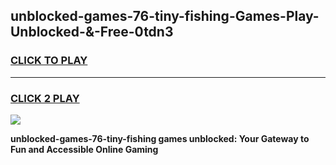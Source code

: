
## unblocked-games-76-tiny-fishing-Games-Play-Unblocked-&-Free-0tdn3
<h3>
<a href="https://premium76.site?title=unblocked-games-76-tiny-fishing&ref=24A">CLICK TO PLAY</a></h3>
<hr>

<h3>
<a href="https://premium76.site?title=unblocked-games-76-tiny-fishing&ref=24A">CLICK 2 PLAY</a>
  
</h3>

<a href="https://premium76.site?title=unblocked-games-76-tiny-fishing&ref=24A"><img src="https://clearcache.store/games.png"></a>


**unblocked-games-76-tiny-fishing games unblocked: Your Gateway to Fun and Accessible Online Gaming**
